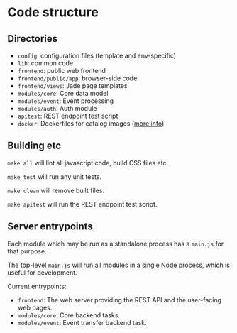 
Code structure
==============

Directories
-----------

* `config`: configuration files (template and env-specific)
* `lib`: common code
* `frontend`: public web frontend
* `frontend/public/app`: browser-side code
* `frontend/views`: Jade page templates
* `modules/core`: Core data model
* `modules/event`: Event processing
* `modules/auth`: Auth module
* `apitest`: REST endpoint test script
* `docker`: Dockerfiles for catalog images ([more info](docker.md))


Building etc
------------

`make all` will lint all javascript code, build CSS files etc.

`make test` will run any unit tests.

`make clean` will remove built files.

`make apitest` will run the REST endpoint test script.


Server entrypoints
------------------

Each module which may be run as a standalone process has a `main.js`
for that purpose.

The top-level `main.js` will run all modules in a single Node process,
which is useful for development.

Current entrypoints:

* `frontend`: The web server providing the REST API and the
  user-facing web pages.
* `modules/core`: Core backend tasks.
* `modules/event`: Event transfer backend task.

